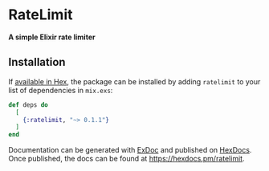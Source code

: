 # RateLimit

**A simple Elixir rate limiter**

## Installation

If [available in Hex](https://hex.pm/docs/publish), the package can be installed
by adding `ratelimit` to your list of dependencies in `mix.exs`:

```elixir
def deps do
  [
    {:ratelimit, "~> 0.1.1"}
  ]
end
```

Documentation can be generated with [ExDoc](https://github.com/elixir-lang/ex_doc)
and published on [HexDocs](https://hexdocs.pm). Once published, the docs can
be found at <https://hexdocs.pm/ratelimit>.

